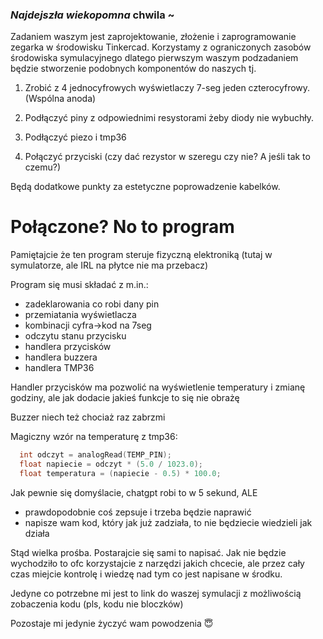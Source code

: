 ### ***Najdejszła wiekopomna*** chwila ~
Zadaniem waszym jest zaprojektowanie, złożenie i zaprogramowanie zegarka w środowisku Tinkercad.
Korzystamy z ograniczonych zasobów środowiska symulacyjnego dlatego pierwszym waszym podzadaniem będzie stworzenie podobnych komponentów do naszych tj.
1. Zrobić z 4 jednocyfrowych wyświetlaczy 7-seg  jeden czterocyfrowy. (Wspólna anoda)
2. Podłączyć piny z odpowiednimi resystorami żeby diody nie wybuchły.
3. Podłączyć piezo i tmp36

4. Połączyć przyciski (czy dać rezystor w szeregu czy nie? A jeśli tak to czemu?)

Będą dodatkowe punkty za estetyczne poprowadzenie kabelków.

# Połączone? No to program

Pamiętajcie że ten program steruje fizyczną elektroniką (tutaj w symulatorze, ale IRL na płytce nie ma przebacz)

Program się musi składać z m.in.:
- zadeklarowania co robi dany pin
- przemiatania wyświetlacza
- kombinacji cyfra->kod na 7seg
- odczytu stanu przycisku
- handlera przycisków
- handlera buzzera
- handlera TMP36 

Handler przycisków ma pozwolić na wyświetlenie temperatury i zmianę godziny, ale jak dodacie jakieś funkcje to się nie obrażę

Buzzer niech też chociaż raz zabrzmi

Magiczny wzór na temperaturę z tmp36:
```c
  int odczyt = analogRead(TEMP_PIN);
  float napiecie = odczyt * (5.0 / 1023.0);
  float temperatura = (napiecie - 0.5) * 100.0;
```


Jak pewnie się domyślacie, chatgpt robi to w 5 sekund, ALE
- prawdopodobnie coś zepsuje i trzeba będzie naprawić
- napisze wam kod, który jak już zadziała, to nie będziecie wiedzieli jak działa

Stąd wielka prośba. Postarajcie się sami to napisać. Jak nie będzie wychodziło to ofc korzystajcie z narzędzi jakich chcecie, ale przez cały czas miejcie kontrolę i wiedzę nad tym co jest napisane w środku.

Jedyne co potrzebne mi jest to link do waszej symulacji z możliwością zobaczenia kodu (pls, kodu nie bloczków)

Pozostaje mi jedynie życzyć wam powodzenia :innocent: